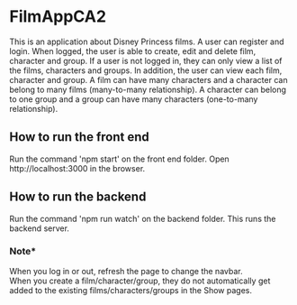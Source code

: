 # FilmAppCA2

This is an application about Disney Princess films. A user can register and login.
When logged, the user is able to create, edit and delete film, character and group.
If a user is not logged in, they can only view a list of the films, characters and groups.
In addition, the user can view each film, character and group.
A film can have many characters and a character can belong to many films (many-to-many relationship).
A character can belong to one group and a group can have many characters (one-to-many relationship).

## How to run the front end

Run the command 'npm start' on the front end folder. Open http://localhost:3000 in the browser.

## How to run the backend

Run the command 'npm run watch' on the backend folder. This runs the backend server.

### Note*
When you log in or out, refresh the page to change the navbar. <br />
When you create a film/character/group, they do not automatically get added to the existing films/characters/groups in the Show pages.
